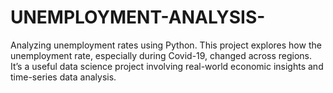 # UNEMPLOYMENT-ANALYSIS-
Analyzing unemployment rates using Python. This project explores how the unemployment rate, especially during Covid-19, changed across regions. It’s a useful data science project involving real-world economic insights and time-series data analysis.
